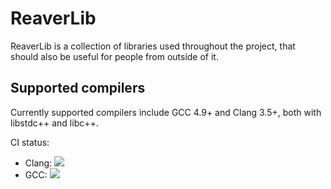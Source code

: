 # ReaverLib

ReaverLib is a collection of libraries used throughout the project, that should
also be useful for people from outside of it.

## Supported compilers

Currently supported compilers include GCC 4.9+ and Clang 3.5+, both with libstdc++
and libc++.

CI status:

 * Clang: <a href="http://ci.reaver-project.org/viewType.html?buildTypeId=reaverlib_TestBuildWithClan&guest=1">
    <img src="http://ci.reaver-project.org/app/rest/builds/buildType:(id:reaverlib_TestBuildWithClan)/statusIcon"></a>
 * GCC: <a href="http://ci.reaver-project.org/viewType.html?buildTypeId=reaverlib_TestBuildWithGcc&guest=1">
    <img src="http://ci.reaver-project.org/app/rest/builds/buildType:(id:reaverlib_TestBuildWithGcc)/statusIcon"></a>
